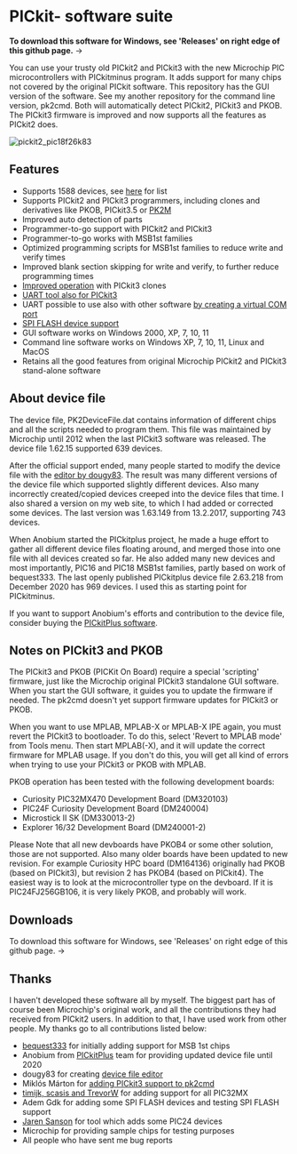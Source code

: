 PICkit- software suite
======================

__To download this software for Windows, see 'Releases' on right edge of this github page.__  &rarr;

You can use your trusty old PICkit2 and PICkit3 with the new Microchip PIC microcontrollers with PICkitminus program. It adds support for many chips not covered by the original PICkit software. This repository has the GUI version of the software. See my another repository for the command line version, pk2cmd. Both will automatically detect PICkit2, PICkit3 and PKOB. The PICkit3 firmware is improved and now supports all the features as PICkit2 does.

![pickit2_pic18f26k83](https://github.com/user-attachments/assets/9ed3ad52-864f-4cc0-949c-1b05b7e3892c)

Features
--------
- Supports 1588 devices, see [here](https://github.com/jaka-fi/PICkitminus/blob/master/PICkitminus_supported_devices.txt) for list
- Supports PICkit2 and PICkit3 programmers, including clones and derivatives like PKOB, PICkit3.5 or [PK2M](http://kair.us/projects/pk2m_programmer/index.html)
- Improved auto detection of parts
- Programmer-to-go support with PICkit2 and PICkit3
- Programmer-to-go works with MSB1st families
- Optimized programming scripts for MSB1st families to reduce write and verify times
- Improved blank section skipping for write and verify, to further reduce programming times
- [Improved operation](https://forum.microchip.com/s/topic/a5C3l000000MdWiEAK/t381995) with PICkit3 clones
- [UART tool also for PICkit3](https://protoncompiler.com/index.php/topic,1616.0.html)
- UART possible to use also with other software [by creating a virtual COM port](http://kair.us/projects/pickitminus/pickit2_and_pickit3_as_virtual_com_port.html)
- [SPI FLASH device support](http://kair.us/projects/pickitminus/program_spi_flash_devices_with_pickit2_and_pickit3.html)
- GUI software works on Windows 2000, XP, 7, 10, 11
- Command line software works on Windows XP, 7, 10, 11, Linux and MacOS
- Retains all the good features from original Microchip PICkit2 and PICkit3 stand-alone software

About device file
-----------------
The device file, PK2DeviceFile.dat contains information of different chips and all the scripts needed to program them. This file was maintained by Microchip until 2012 when the last PICkit3 software was released. The device file 1.62.15 supported 639 devices.

After the official support ended, many people started to modify the device file with the [editor by dougy83](https://sites.google.com/site/pk2devicefileeditor/). The result was many different versions of the device file which supported slightly different devices. Also many incorrectly created/copied devices creeped into the device files that time. I also shared a version on my web site, to which I had added or corrected some devices. The last version was 1.63.149 from 13.2.2017, supporting 743 devices.

When Anobium started the PICkitplus project, he made a huge effort to gather all different device files floating around, and merged those into one file with all devices created so far. He also added many new devices and most importantly, PIC16 and PIC18 MSB1st families, partly based on work of bequest333. The last openly published PICkitplus device file 2.63.218 from December 2020 has 969 devices. I used this as starting point for PICkitminus.

If you want to support Anobium's efforts and contribution to the device file, consider buying the [PICkitPlus software](https://www.pickitplus.co.uk/).

Notes on PICkit3 and PKOB
-------------------------
The PICkit3 and PKOB (PICKit On Board) require a special 'scripting' firmware, just like the Microchip original PICkit3 standalone GUI software. When you start the GUI software, it guides you to update the firmware if needed. The pk2cmd doesn't yet support firmware updates for PICkit3 or PKOB.

When you want to use MPLAB, MPLAB-X or MPLAB-X IPE again, you must revert the PICkit3 to bootloader. To do this, select 'Revert to MPLAB mode' from Tools menu. Then start MPLAB(-X), and it will update the correct firmware for MPLAB usage. If you don't do this, you will get all kind of errors when trying to use your PICkit3 or PKOB with MPLAB.

PKOB operation has been tested with the following development boards:

- Curiosity PIC32MX470 Development Board (DM320103)
- PIC24F Curiosity Development Board (DM240004)
- Microstick II SK (DM330013-2)
- Explorer 16/32 Development Board (DM240001-2)

Please Note that all new devboards have PKOB4 or some other solution, those are not supported. Also many older boards have been updated to new revision. For example Curiosity HPC board (DM164136) originally had PKOB (based on PICkit3), but revision 2 has PKOB4 (based on PICkit4). The easiest way is to look at the microcontroller type on the devboard. If it is PIC24FJ256GB106, it is very likely PKOB, and probably will work.

Downloads
---------
To download this software for Windows, see 'Releases' on right edge of this github page.  &rarr;

Thanks
------
I haven't developed these software all by myself. The biggest part has of course been Microchip's original work, and all the contributions they had received from PICkit2 users. In addition to that, I have used work from other people. My thanks go to all contributions listed below:

- [bequest333](https://www.eevblog.com/forum/microcontrollers/pic16f18857-programming-with-pickit2/) for initially adding support for MSB 1st chips
- Anobium from [PICkitPlus](https://www.pickitplus.co.uk/) team for providing updated device file until 2020
- dougy83 for creating [device file editor](https://sites.google.com/site/pk2devicefileeditor/)
- Miklós Márton for [adding PICkit3 support to pk2cmd](https://github.com/martonmiklos/pk2cmd)
- [timijk, scasis and TrevorW](https://forum.microchip.com/s/topic/a5C3l000000MOXFEA4/t324373) for adding support for all PIC32MX
- Adem Gdk for adding some SPI FLASH devices and testing SPI FLASH support
- [Jaren Sanson](https://jared.geek.nz/2013/08/pickit2-revisited/) for tool which adds some PIC24 devices
- Microchip for providing sample chips for testing purposes
- All people who have sent me bug reports
